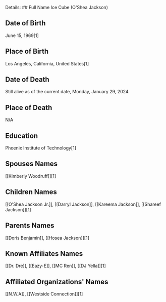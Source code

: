 Details: ## Full Name
Ice Cube (O'Shea Jackson)

## Date of Birth
June 15, 1969[1]

## Place of Birth
Los Angeles, California, United States[1]

## Date of Death
Still alive as of the current date, Monday, January 29, 2024.

## Place of Death
N/A

## Education
Phoenix Institute of Technology[1]

## Spouses Names
[[Kimberly Woodruff]][1]

## Children Names
[[O'Shea Jackson Jr.]], [[Darryl Jackson]], [[Kareema Jackson]], [[Shareef Jackson]][1]

## Parents Names
[[Doris Benjamin]], [[Hosea Jackson]][1]

## Known Affiliates Names
[[Dr. Dre]], [[Eazy-E]], [[MC Ren]], [[DJ Yella]][1]

## Affiliated Organizations' Names
[[N.W.A]], [[Westside Connection]][1]

